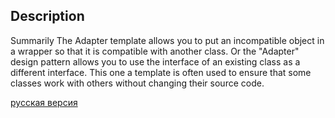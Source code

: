 ## Description

Summarily
The Adapter template allows you to put an incompatible object in a wrapper so that it is compatible with another class.
Or the "Adapter" design pattern allows you to use the interface of an existing class as a different interface. This one
a template is often used to ensure that some classes work with others without changing their source code.


[русская версия](README-rus.md)
